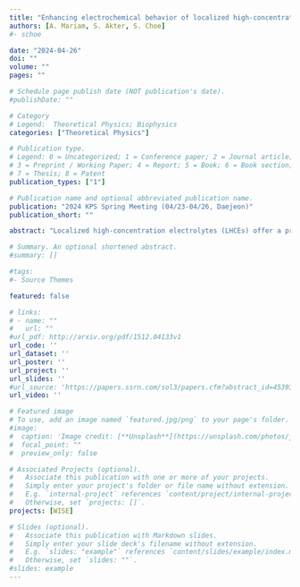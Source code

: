 ```yaml
---
title: "Enhancing electrochemical behavior of localized high-concentration electrolytes solvation structures through antisolvent concentration modulation"
authors: [A. Mariam, S. Akter, S. Choe]
#- schoe

date: "2024-04-26"
doi: ""
volume: ""
pages: ""

# Schedule page publish date (NOT publication's date).
#publishDate: ""

# Category
# Legend:  Theoretical Physics; Biophysics
categories: ["Theoretical Physics"]

# Publication type.
# Legend: 0 = Uncategorized; 1 = Conference paper; 2 = Journal article;
# 3 = Preprint / Working Paper; 4 = Report; 5 = Book; 6 = Book section;
# 7 = Thesis; 8 = Patent
publication_types: ["1"]

# Publication name and optional abbreviated publication name.
publication: "2024 KPS Spring Meeting (04/23-04/26, Daejeon)"
publication_short: ""

abstract: "Localized high-concentration electrolytes (LHCEs) offer a promising avenue for enhancing the versatility of electrolytes owing to their unique physicochemical properties. LHCEs are formed by diluting high-concentration electrolytes (HCEs) with antisolvents, which minimally affect the solvation structure of lithium. This study investigates the impact of 1,1,2,2-tetrafluoroethylene 2,2,3,3-tetrafluoropropyl ether (TTE) in a concentrated electrolyte system comprising bis(fluorosulfonyl)imide (LiFSI) and 1-methyl-1-propylpyrrolidinium (pyr13) on the energetics, and solvation structure of ionic liquid electrolytes (ILs). Employing density functional theory (DFT) calculations and molecular dynamics (MD) simulations, we explore the stability of lithium (Li) in varying concentrations of fluorinated ether-based additives. Our findings reveal the addition of an antisolvent reduces the free-state solvent molecules and enhances the coordination between Li+ and solvent molecules (FSI-), resulting in a significant impact on the Li+ solvation sheath. Additionally, we observe that antisolvent enhances Li-ion mobility and transport properties with minimal contribution to initiating energy barriers. Consequently, the impact of antisolvents on the physical and electrochemical behavior of solvation structures cannot be overlooked. These findings provide valuable insights into understanding the impact of various concentrations of antisolvent on solvation structures and pave a new way to improve battery performance."

# Summary. An optional shortened abstract.
#summary: []

#tags:
#- Source Themes

featured: false

# links:
# - name: ""
#   url: ""
#url_pdf: http://arxiv.org/pdf/1512.04133v1
url_code: ''
url_dataset: ''
url_poster: ''
url_project: ''
url_slides: ''
#url_source: 'https://papers.ssrn.com/sol3/papers.cfm?abstract_id=4539335'
url_video: ''

# Featured image
# To use, add an image named `featured.jpg/png` to your page's folder.
#image:
#  caption: 'Image credit: [**Unsplash**](https://unsplash.com/photos/jdD8gXaTZsc)'
#  focal_point: ""
#  preview_only: false

# Associated Projects (optional).
#   Associate this publication with one or more of your projects.
#   Simply enter your project's folder or file name without extension.
#   E.g. `internal-project` references `content/project/internal-project/index.md`.
#   Otherwise, set `projects: []`.
projects: [WISE]

# Slides (optional).
#   Associate this publication with Markdown slides.
#   Simply enter your slide deck's filename without extension.
#   E.g. `slides: "example"` references `content/slides/example/index.md`.
#   Otherwise, set `slides: ""`.
#slides: example
---
```




